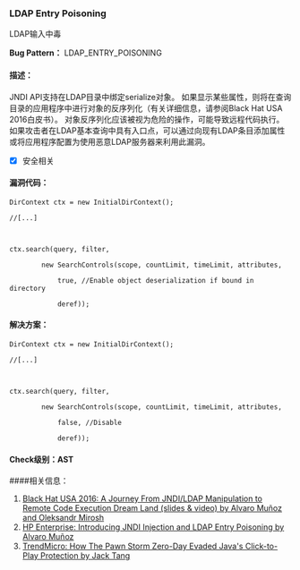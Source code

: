 ﻿### LDAP Entry Poisoning
LDAP输入中毒

**Bug Pattern：** LDAP_ENTRY_POISONING
#### 描述：
JNDI API支持在LDAP目录中绑定serialize对象。 如果显示某些属性，则将在查询目录的应用程序中进行对象的反序列化（有关详细信息，请参阅Black Hat USA 2016白皮书）。 对象反序列化应该被视为危险的操作，可能导致远程代码执行。
如果攻击者在LDAP基本查询中具有入口点，可以通过向现有LDAP条目添加属性或将应用程序配置为使用恶意LDAP服务器来利用此漏洞。

- [x] 安全相关

#### 漏洞代码：
```
DirContext ctx = new InitialDirContext();

//[...]



ctx.search(query, filter,

        new SearchControls(scope, countLimit, timeLimit, attributes,

            true, //Enable object deserialization if bound in directory

            deref));

```
#### 解决方案：
```
DirContext ctx = new InitialDirContext();

//[...]



ctx.search(query, filter,

        new SearchControls(scope, countLimit, timeLimit, attributes,

            false, //Disable

            deref));

```
#### Check级别：AST

####相关信息：
1. [Black Hat USA 2016: A Journey From JNDI/LDAP Manipulation to Remote Code Execution Dream Land (slides & video) by Alvaro Muñoz and Oleksandr Mirosh](https://www.blackhat.com/docs/us-16/materials/us-16-Munoz-A-Journey-From-JNDI-LDAP-Manipulation-To-RCE-wp.pdf )
2. [HP Enterprise: Introducing JNDI Injection and LDAP Entry Poisoning by Alvaro Muñoz]( https://community.hpe.com/t5/Security-Research/Introducing-JNDI-Injection-and-LDAP-Entry-Poisoning/ba-p/6885118)
3. [TrendMicro: How The Pawn Storm Zero-Day Evaded Java's Click-to-Play Protection by Jack Tang](http://blog.trendmicro.com/trendlabs-security-intelligence/new-headaches-how-the-pawn-storm-zero-day-evaded-javas-click-to-play-protection/)

